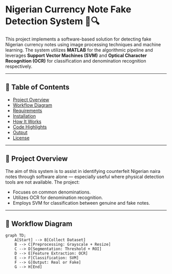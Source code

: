 # Nigerian Currency Note Fake Detection System 🏦🔍

This project implements a software-based solution for detecting fake Nigerian currency notes using image processing techniques and machine learning. The system utilizes **MATLAB** for the algorithmic pipeline and leverages **Support Vector Machines (SVM)** and **Optical Character Recognition (OCR)** for classification and denomination recognition respectively.

---

## 📌 Table of Contents
- [Project Overview](#project-overview)
- [Workflow Diagram](#workflow-diagram)
- [Requirements](#requirements)
- [Installation](#installation)
- [How It Works](#how-it-works)
- [Code Highlights](#code-highlights)
- [Output](#output)
- [License](#license)

---

## 📖 Project Overview

The aim of this system is to assist in identifying counterfeit Nigerian naira notes through software alone — especially useful where physical detection tools are not available. The project:
- Focuses on common denominations.
- Utilizes OCR for denomination recognition.
- Employs SVM for classification between genuine and fake notes.

---

## 🔄 Workflow Diagram

```mermaid
graph TD;
    A[Start] --> B[Collect Dataset]
    B --> C[Preprocessing: Grayscale + Resize]
    C --> D[Segmentation: Threshold + ROI]
    D --> E[Feature Extraction: OCR]
    E --> F[Classification: SVM]
    F --> G[Output: Real or Fake]
    G --> H[End]
